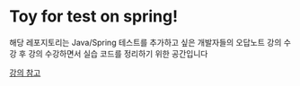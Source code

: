 # Toy for test on spring!

해당 레포지토리는 Java/Spring 테스트를 추가하고 싶은 개발자들의 오답노트 강의 수강 후
강의 수강하면서 실습 코드를 정리하기 위한 공간입니다

[강의 참고](https://www.inflearn.com/course/%EC%9E%90%EB%B0%94-%EC%8A%A4%ED%94%84%EB%A7%81-%ED%85%8C%EC%8A%A4%ED%8A%B8-%EA%B0%9C%EB%B0%9C%EC%9E%90-%EC%98%A4%EB%8B%B5%EB%85%B8%ED%8A%B8)

